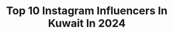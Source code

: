 ---
title: Top 10 Instagram Influencers In Kuwait In 2024
description: >-
  Find top Instagram influencers in Kuwait in 2024. Most popular hashtags: #creative #beautiful #artist.
platform: Instagram
hits: 14
text_top: Discover the best Instagram profiles on inBeat.
text_bottom: Our database holds 14 Instagram influencers like this in Kuwait for you to contact.
profiles:
  - username: "ahmad_alnufais"
    fullname: >-
      AHMAD ALNUFAIS | أحمد النفيس
    bio: >-
      أحمد عبدالعزيز النفيس Quran Reciter 🇰🇼 يتعافى المرء ... بالقرآن 🩵 إدارة الأعمال والإعلان : K7MEDIA +96565043014
    location: "Kuwait"
    followers: 2585428
    engagement: 213
    commentsToLikes: 0.019448
    id: ck0w3umxevd6c0i19gt6d09um
    verified: false
    hashtags: "#adornquran, #friday, #quran, #suraharrahman"
  - username: "mohamad1hadi"
    fullname: >-
      محمد هادي | Mohamad Hadi
    bio: >-
      ‏Kuwait National team Naser sport club
    location: "Kuwait"
    followers: 3700
    engagement: 1014
    commentsToLikes: 0.207574
    id: ck15rqm7697fu0i19fykgjml4
    verified: false
    hashtags: "#mybirthday"
  - username: "makeupbydalol"
    fullname: >-
      دلال البلوشي
    bio: >-
      خبيرة تجميل 🇰🇼 • For Makeup appointments: WhatsApp للاستفسار وحجوزات الميك اب واتساب فقط +965 51251676 • Snapchat: makeupbydalol
    location: "Kuwait"
    followers: 128356
    engagement: 66
    commentsToLikes: 0.024537
    id: ck14k6cdtnyal0i197y2h31yw
    verified: false
    hashtags: ""
  - username: "magato.arts"
    fullname: >-
      Magato
    bio: >-
      •Digital/Traditional Artist🎨 Kuwait 🇰🇼 •DM me for Commissions! • Follow my social media accounts👇links below
    location: "Kuwait"
    followers: 18689
    engagement: 260
    commentsToLikes: 0.015940
    id: ck14iwhfuhhcy0i19s9a2v0ht
    verified: false
    hashtags: "#cintiq, #sadness, #videogameart, #artistic"
  - username: "ali_aljamaly"
    fullname: >-
      Ali Jamaly | علي الجمالي
    bio: >-
      Film soundtrack 🎞 📺 Tv Composer 🎶 Music Producer 🎵
    location: "Kuwait"
    followers: 48389
    engagement: 252
    commentsToLikes: 0.053812
    id: ck0u6t0nf2x0m0i19qzg7rfxb
    verified: false
    hashtags: "#stayathome, #soundtracks, #alialjamaly, #majedalmohandes"
  - username: "bento_mommy"
    fullname: >-
      Jana Al Ghunaim جنى الغنيم
    bio: >-
      Kuwait 🇰🇼 Making fun food for my picky eaters Since forever Featured: Al Arabiya TV, Kuwait TV, Woman’s Day magazine and more
    location: "Kuwait"
    followers: 109674
    engagement: 83
    commentsToLikes: 0.079660
    id: ck0udxol1k70t0i19xvw4lsbb
    verified: false
    hashtags: "#kuwait, #uae, #oman, #pancakes"
  - username: "copyrghtviolations"
    fullname: >-
      
    bio: >-
      • From @instagram & @facebook This is an automated message sent to you. If you have infringed copyright, you will receive an automated message.
    location: "Kuwait"
    followers: 63923
    engagement: 150
    commentsToLikes: 0.068254
    id: ck0w45jepwx8s0i19ge37nirs
    verified: false
    hashtags: "#uganda, #africa, #togetherwecan, #masakakidsafricana"
  - username: "alm8na9"
    fullname: >-
      طواريح النوادر_____________♻️
    bio: >-
      (( خوياااناا)) . مقناص / طواريح Hunter كشتات Camping . الممثل القانوني للحساب المحامي/ خالد فندي الخالدي ‏🇰🇼 لتواصل والإعلانات💰 : 66469366 - 00965
    location: "Kuwait"
    followers: 103749
    engagement: 45
    commentsToLikes: 0.031071
    id: ck1368cfl58s60i19ljwwxsg4
    verified: false
    hashtags: "#falcon"
  - username: "m_sdq"
    fullname: >-
      Cars photos maker
    bio: >-
      Page Est 2011 الصديقي🔹 . 🔹from Kuwait 🇰🇼965 . 🔹Bachelor Design & Cars mechanical . 🔹All photo my design . اللهم اغفر لأخي علي و ارحمه🔹
    location: "Kuwait"
    followers: 46926
    engagement: 564
    commentsToLikes: 0.013168
    id: ck0w14s8fhk3i0i1949xys91d
    verified: false
    hashtags: "#hellcat, #camaross, #challenger, #ford"
  - username: "tua_14"
    fullname: >-
      Abdulaziz alameer
    bio: >-
      - The Unique Art - الكويت 🇰🇼 المباركية - الشارع الجديد - مجمع التراث - الدور 2 - مكتب 5 - للتواصل 00965 67773486 🇰🇼
    location: "Kuwait"
    followers: 18911
    engagement: 122
    commentsToLikes: 0.032404
    id: ck0w2h0lyobtv0i199st771xl
    verified: false
    hashtags: ""
---